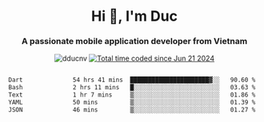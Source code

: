 <h1 align="center">
  Hi 👋, I'm  Duc</h1>
<h3 align="center">A passionate mobile application developer from Vietnam</h3>  
  
<p align="center"> <img src="https://komarev.com/ghpvc/?username=dducnv&label=Profile%20views&color=0e75b6&style=flat" alt="dducnv" /> 
<a href="https://wakatime.com/@4d2a2cd9-1bcb-4dd1-84a4-dce128a35137"><img src="https://wakatime.com/badge/user/4d2a2cd9-1bcb-4dd1-84a4-dce128a35137.svg" alt="Total time coded since Jun 21 2024" /></a>
</p>  

<div style="width: 100vw; overflow-x: auto; flex:center">
  <!--START_SECTION:waka-->

```txt
Dart              54 hrs 41 mins  ██████████████████████▓░░   90.60 %
Bash              2 hrs 11 mins   █░░░░░░░░░░░░░░░░░░░░░░░░   03.63 %
Text              1 hr 7 mins     ▒░░░░░░░░░░░░░░░░░░░░░░░░   01.86 %
YAML              50 mins         ▒░░░░░░░░░░░░░░░░░░░░░░░░   01.39 %
JSON              46 mins         ▒░░░░░░░░░░░░░░░░░░░░░░░░   01.27 %
```

<!--END_SECTION:waka-->
</div>




  
